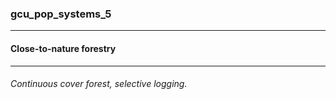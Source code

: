### gcu_pop_systems_5



------
#### Close-to-nature forestry



------
###### Continuous cover forest, selective logging.